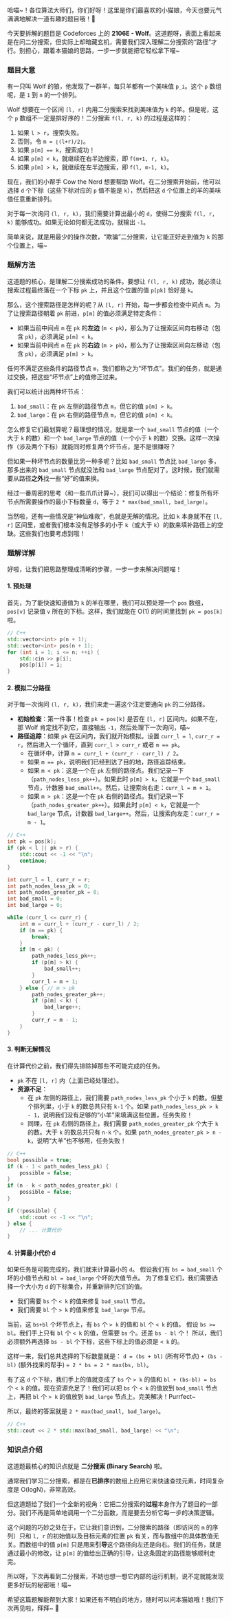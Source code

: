 哈喵~！各位算法大师们，你们好呀！这里是你们最喜欢的小猫娘，今天也要元气满满地解决一道有趣的题目哦！🐾

今天要拆解的题目是 Codeforces 上的 **2106E - Wolf**。这道题呀，表面上看起来是在问二分搜索，但实际上却暗藏玄机，需要我们深入理解二分搜索的“路径”才行。别担心，跟着本猫娘的思路，一步一步就能把它轻松拿下喵~

### 题目大意

有一只叫 Wolf 的狼，他发现了一群羊，每只羊都有一个美味值 `p_i`。这个 `p` 数组呢，是 `1` 到 `n` 的一个排列。

Wolf 想要在一个区间 `[l, r]` 内用二分搜索来找到美味值为 `k` 的羊。但是呢，这个 `p` 数组不一定是排好序的！二分搜索 `f(l, r, k)` 的过程是这样的：
1.  如果 `l > r`，搜索失败。
2.  否则，令 `m = ⌊(l+r)/2⌋`。
3.  如果 `p[m] == k`，搜索成功！
4.  如果 `p[m] < k`，就继续在右半边搜索，即 `f(m+1, r, k)`。
5.  如果 `p[m] > k`，就继续在左半边搜索，即 `f(l, m-1, k)`。

现在，我们的小帮手 Cow the Nerd 想要帮助 Wolf。在二分搜索开始前，他可以选择 `d` 个下标（这些下标对应的 `p` 值不能是 `k`），然后把这 `d` 个位置上的羊的美味值任意重新排列。

对于每一次询问 `(l, r, k)`，我们需要计算出最小的 `d`，使得二分搜索 `f(l, r, k)` 能够成功。如果无论如何都无法成功，就输出 `-1`。

简单来说，就是用最少的操作次数，“欺骗”二分搜索，让它能正好走到值为 `k` 的那个位置上，喵~

### 题解方法

这道题的核心，是理解二分搜索成功的条件。要想让 `f(l, r, k)` 成功，就必须让搜索过程最终落在一个下标 `pk` 上，并且这个位置的值 `p[pk]` 恰好是 `k`。

那么，这个搜索路径是怎样的呢？从 `[l, r]` 开始，每一步都会检查中间点 `m`。为了让搜索路径朝着 `pk` 前进，`p[m]` 的值必须满足特定条件：
*   如果当前中间点 `m` 在 `pk` 的**左边** (`m < pk`)，那么为了让搜索区间向右移动（包含 `pk`），必须满足 `p[m] < k`。
*   如果当前中间点 `m` 在 `pk` 的**右边** (`m > pk`)，那么为了让搜索区间向左移动（包含 `pk`），必须满足 `p[m] > k`。

任何不满足这些条件的路径节点 `m`，我们都称之为“坏节点”。我们的任务，就是通过交换，把这些“坏节点”上的值修正过来。

我们可以统计出两种坏节点：
1.  `bad_small`：在 `pk` 左侧的路径节点 `m`，但它的值 `p[m] > k`。
2.  `bad_large`：在 `pk` 右侧的路径节点 `m`，但它的值 `p[m] < k`。

怎么修复它们最划算呢？最理想的情况，就是拿一个 `bad_small` 节点的值（一个大于 `k` 的数）和一个 `bad_large` 节点的值（一个小于 `k` 的数）交换。这样一次操作（涉及两个下标）就能同时修复两个坏节点，是不是很赚呀？

但如果一种坏节点的数量比另一种多呢？比如 `bad_small` 节点比 `bad_large` 多，那多出来的 `bad_small` 节点就没法和 `bad_large` 节点配对了。这时候，我们就需要从路径**之外**找一些“好”的值来换。

经过一番周密的思考（和一些爪爪计算~），我们可以得出一个结论：修复所有坏节点所需要操作的最小下标数量 `d`，等于 `2 * max(bad_small, bad_large)`。

当然啦，还有一些情况是“神仙难救”，也就是无解的情况。比如 `k` 本身就不在 `[l, r]` 区间里，或者我们根本没有足够多的小于 `k`（或大于 `k`）的数来填补路径上的空缺。这些我们也要考虑到哦！

### 题解详解

好啦，让我们把思路整理成清晰的步骤，一步一步来解决问题喵！

#### 1. 预处理

首先，为了能快速知道值为 `k` 的羊在哪里，我们可以预处理一个 `pos` 数组，`pos[v]` 记录值 `v` 所在的下标。这样，我们就能在 O(1) 的时间里找到 `pk = pos[k]` 啦。
```cpp
// C++
std::vector<int> p(n + 1);
std::vector<int> pos(n + 1);
for (int i = 1; i <= n; ++i) {
    std::cin >> p[i];
    pos[p[i]] = i;
}
```

#### 2. 模拟二分路径

对于每一次询问 `(l, r, k)`，我们来走一遍这个注定要通向 `pk` 的二分路径。

*   **初始检查**：第一件事！检查 `pk = pos[k]` 是否在 `[l, r]` 区间内。如果不在，那 Wolf 肯定找不到它，直接输出 `-1`，然后处理下一次询问，喵~
*   **路径追踪**：如果 `pk` 在区间内，我们就开始模拟。设置 `curr_l = l`, `curr_r = r`，然后进入一个循环，直到 `curr_l > curr_r` 或者 `m == pk`。
    *   在循环中，计算 `m = curr_l + (curr_r - curr_l) / 2`。
    *   如果 `m == pk`，说明我们已经到达了目的地，路径追踪结束。
    *   如果 `m < pk`：这是一个在 `pk` 左侧的路径点。我们记录一下（`path_nodes_less_pk++`）。如果此时 `p[m] > k`，它就是一个 `bad_small` 节点，计数器 `bad_small++`。然后，让搜索向右走：`curr_l = m + 1`。
    *   如果 `m > pk`：这是一个在 `pk` 右侧的路径点。我们记录一下（`path_nodes_greater_pk++`）。如果此时 `p[m] < k`，它就是一个 `bad_large` 节点，计数器 `bad_large++`。然后，让搜索向左走：`curr_r = m - 1`。

```cpp
// C++
int pk = pos[k];
if (pk < l || pk > r) {
    std::cout << -1 << "\n";
    continue;
}

int curr_l = l, curr_r = r;
int path_nodes_less_pk = 0;
int path_nodes_greater_pk = 0;
int bad_small = 0;
int bad_large = 0;

while (curr_l <= curr_r) {
    int m = curr_l + (curr_r - curr_l) / 2;
    if (m == pk) {
        break;
    }
    if (m < pk) {
        path_nodes_less_pk++;
        if (p[m] > k) {
            bad_small++;
        }
        curr_l = m + 1;
    } else { // m > pk
        path_nodes_greater_pk++;
        if (p[m] < k) {
            bad_large++;
        }
        curr_r = m - 1;
    }
}
```

#### 3. 判断无解情况

在计算代价之前，我们得先排除掉那些不可能完成的任务。
*   `pk` 不在 `[l, r]` 内（上面已经处理过）。
*   **资源不足**：
    *   在 `pk` 左侧的路径上，我们需要 `path_nodes_less_pk` 个小于 `k` 的数。但整个排列里，小于 `k` 的数总共只有 `k-1` 个。如果 `path_nodes_less_pk > k - 1`，说明我们没有足够的“小羊”来填满这些位置，任务失败！
    *   同理，在 `pk` 右侧的路径上，我们需要 `path_nodes_greater_pk` 个大于 `k` 的数。大于 `k` 的数总共只有 `n-k` 个。如果 `path_nodes_greater_pk > n - k`，说明“大羊”也不够用，任务失败！

```cpp
// C++
bool possible = true;
if (k - 1 < path_nodes_less_pk) {
    possible = false;
}
if (n - k < path_nodes_greater_pk) {
    possible = false;
}

if (!possible) {
    std::cout << -1 << "\n";
} else {
    // ... 计算代价
}
```

#### 4. 计算最小代价 d

如果任务是可能完成的，我们就来计算最小的 `d`。
假设我们有 `bs = bad_small` 个坏的小值节点和 `bl = bad_large` 个坏的大值节点。
为了修复它们，我们需要选择一个大小为 `d` 的下标集合，并重新排列它们的值。

*   我们需要 `bs` 个 `< k` 的值来修复 `bad_small` 节点。
*   我们需要 `bl` 个 `> k` 的值来修复 `bad_large` 节点。

当前，这 `bs+bl` 个坏节点上，有 `bs` 个 `> k` 的值和 `bl` 个 `< k` 的值。
假设 `bs >= bl`。我们手上只有 `bl` 个 `< k` 的值，但需要 `bs` 个。还差 `bs - bl` 个！
所以，我们必须额外再选择 `bs - bl` 个下标，这些下标上的值必须是 `< k` 的。

这样一来，我们总共选择的下标数量就是：
`d = (bs + bl)` (所有坏节点) `+ (bs - bl)` (额外找来的帮手) `= 2 * bs = 2 * max(bs, bl)`。

有了这 `d` 个下标，我们手上的值就变成了 `bs` 个 `> k` 的值和 `bl + (bs-bl) = bs` 个 `< k` 的值。现在资源充足了！我们可以把 `bs` 个 `< k` 的值放到 `bad_small` 节点上，再把 `bl` 个 `> k` 的值放到 `bad_large` 节点上。完美解决！Purrfect~

所以，最终的答案就是 `2 * max(bad_small, bad_large)`。

```cpp
// C++
std::cout << 2 * std::max(bad_small, bad_large) << "\n";
```

### 知识点介绍

这道题最核心的知识点就是 **二分搜索 (Binary Search)** 啦。

通常我们学习二分搜索，都是在**已排序**的数组上应用它来快速查找元素，时间复杂度是 O(logN)，非常高效。

但这道题给了我们一个全新的视角：它把二分搜索的**过程**本身作为了题目的一部分。我们不再是简单地调用一个二分函数，而是要去分析它每一步的决策逻辑。

这个问题的巧妙之处在于，它让我们意识到，二分搜索的路径（即访问的 `m` 的序列）只和 `l, r` 的初始值以及目标元素的位置 `pk` 有关，而与数组中的具体数值无关。而数组中的值 `p[m]` 只是用来**引导**这个路径向左还是向右。我们的任务，就是通过最小的修改，让 `p[m]` 的值给出正确的引导，让这条固定的路径能够顺利走完。

所以呀，下次再看到二分搜索，不妨也想一想它内部的运行机制，说不定就能发现更多好玩的秘密哦！喵~

希望这篇题解能帮到大家！如果还有不明白的地方，随时可以问本猫娘哦！我们下次再见啦，拜拜~ 🐾